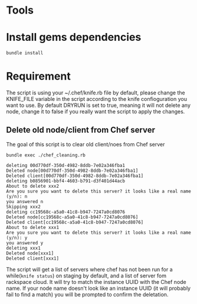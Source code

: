 # Tools
# Install gems dependencies

`bundle install`

# Requirement
The script is using your ~/.chef/knife.rb file by default, please change the KNIFE_FILE variable in the script according to the knife confioguration you want to use. By default DRYRUN is set to true, meaning it will not delete any node, change it to false if you really want the script to apply the changes.
## Delete old node/client from Chef server
The goal of this script is to clear old client/noes from Chef server

`bundle exec ./chef_cleaning.rb`

```
deleting 00d770df-350d-4982-8ddb-7e02a346fba1
Deleted node[00d770df-350d-4982-8ddb-7e02a346fba1]
Deleted client[00d770df-350d-4982-8ddb-7e02a346fba1]
deleting b0856901-bbf4-4603-b791-d3f401d44acb
About to delete xxx2
Are you sure you want to delete this server? it looks like a real name (y/n): n
you answered n
Skipping xxx2
deleting cc19568c-a5a0-41c8-b947-7247a0cd8076
Deleted node[cc19568c-a5a0-41c8-b947-7247a0cd8076]
Deleted client[cc19568c-a5a0-41c8-b947-7247a0cd8076]
About to delete xxx1
Are you sure you want to delete this server? it looks like a real name (y/n): y
you answered y
deleting xxx1
Deleted node[xxx1]
Deleted client[xxx1]
```

The script will get a list of servers where chef has not been run for a while(`knife status`) on staging by default, and a list of server fom rackspace cloud. It will try to match the instance UUID with the Chef node name. If your node name doesn't look like an instance UUID (it will probably fail to find a match) you will be prompted to confirm the deletation.


